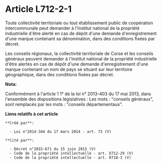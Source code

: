 # Article L712-2-1

Toute collectivité territoriale ou tout établissement public de coopération intercommunale peut demander à l'Institut
national de la propriété industrielle d'être alerté en cas de dépôt d'une demande d'enregistrement d'une marque contenant sa
dénomination, dans des conditions fixées par décret.

Les conseils régionaux, la collectivité territoriale de Corse et les conseils généraux peuvent demander à l'Institut national
de la propriété industrielle d'être alertés en cas de dépôt d'une demande d'enregistrement d'une marque contenant un nom de
pays se situant sur leur territoire géographique, dans des conditions fixées par décret.

**Nota:**

Conformément à l'article 1 1° de la loi n° 2013-403 du 17 mai 2013, dans l'ensemble des dispositions législatives : Les
mots : "conseils généraux", sont remplacés par les mots : "conseils départementaux".

**Liens relatifs à cet article**

	**Créé par**:

	  - Loi n°2014-344 du 17 mars 2014 - art. 73 (V)

	**Cité par**:

	  - Décret n°2015-671 du 15 juin 2015 (V)
	  - Code de la propriété intellectuelle - art. D712-29 (V)
	  - Code de la propriété intellectuelle - art. R718-3 (V)
